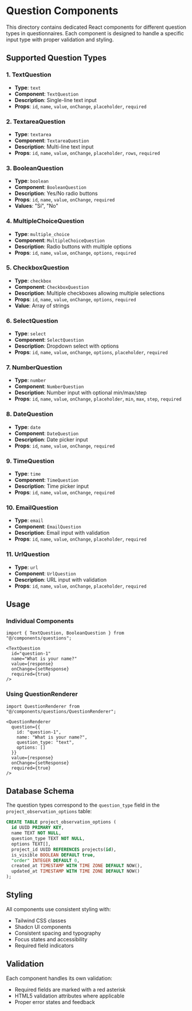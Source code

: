 # Question Components

This directory contains dedicated React components for different question types in questionnaires. Each component is designed to handle a specific input type with proper validation and styling.

## Supported Question Types

### 1. TextQuestion
- **Type**: `text`
- **Component**: `TextQuestion`
- **Description**: Single-line text input
- **Props**: `id`, `name`, `value`, `onChange`, `placeholder`, `required`

### 2. TextareaQuestion
- **Type**: `textarea`
- **Component**: `TextareaQuestion`
- **Description**: Multi-line text input
- **Props**: `id`, `name`, `value`, `onChange`, `placeholder`, `rows`, `required`

### 3. BooleanQuestion
- **Type**: `boolean`
- **Component**: `BooleanQuestion`
- **Description**: Yes/No radio buttons
- **Props**: `id`, `name`, `value`, `onChange`, `required`
- **Values**: "Sí", "No"

### 4. MultipleChoiceQuestion
- **Type**: `multiple_choice`
- **Component**: `MultipleChoiceQuestion`
- **Description**: Radio buttons with multiple options
- **Props**: `id`, `name`, `value`, `onChange`, `options`, `required`

### 5. CheckboxQuestion
- **Type**: `checkbox`
- **Component**: `CheckboxQuestion`
- **Description**: Multiple checkboxes allowing multiple selections
- **Props**: `id`, `name`, `value`, `onChange`, `options`, `required`
- **Value**: Array of strings

### 6. SelectQuestion
- **Type**: `select`
- **Component**: `SelectQuestion`
- **Description**: Dropdown select with options
- **Props**: `id`, `name`, `value`, `onChange`, `options`, `placeholder`, `required`

### 7. NumberQuestion
- **Type**: `number`
- **Component**: `NumberQuestion`
- **Description**: Number input with optional min/max/step
- **Props**: `id`, `name`, `value`, `onChange`, `placeholder`, `min`, `max`, `step`, `required`

### 8. DateQuestion
- **Type**: `date`
- **Component**: `DateQuestion`
- **Description**: Date picker input
- **Props**: `id`, `name`, `value`, `onChange`, `required`

### 9. TimeQuestion
- **Type**: `time`
- **Component**: `TimeQuestion`
- **Description**: Time picker input
- **Props**: `id`, `name`, `value`, `onChange`, `required`

### 10. EmailQuestion
- **Type**: `email`
- **Component**: `EmailQuestion`
- **Description**: Email input with validation
- **Props**: `id`, `name`, `value`, `onChange`, `placeholder`, `required`

### 11. UrlQuestion
- **Type**: `url`
- **Component**: `UrlQuestion`
- **Description**: URL input with validation
- **Props**: `id`, `name`, `value`, `onChange`, `placeholder`, `required`

## Usage

### Individual Components
```tsx
import { TextQuestion, BooleanQuestion } from "@/components/questions";

<TextQuestion
  id="question-1"
  name="What is your name?"
  value={response}
  onChange={setResponse}
  required={true}
/>
```

### Using QuestionRenderer
```tsx
import QuestionRenderer from "@/components/questions/QuestionRenderer";

<QuestionRenderer
  question={{
    id: "question-1",
    name: "What is your name?",
    question_type: "text",
    options: []
  }}
  value={response}
  onChange={setResponse}
  required={true}
/>
```

## Database Schema

The question types correspond to the `question_type` field in the `project_observation_options` table:

```sql
CREATE TABLE project_observation_options (
  id UUID PRIMARY KEY,
  name TEXT NOT NULL,
  question_type TEXT NOT NULL,
  options TEXT[],
  project_id UUID REFERENCES projects(id),
  is_visible BOOLEAN DEFAULT true,
  "order" INTEGER DEFAULT 0,
  created_at TIMESTAMP WITH TIME ZONE DEFAULT NOW(),
  updated_at TIMESTAMP WITH TIME ZONE DEFAULT NOW()
);
```

## Styling

All components use consistent styling with:
- Tailwind CSS classes
- Shadcn UI components
- Consistent spacing and typography
- Focus states and accessibility
- Required field indicators

## Validation

Each component handles its own validation:
- Required fields are marked with a red asterisk
- HTML5 validation attributes where applicable
- Proper error states and feedback
